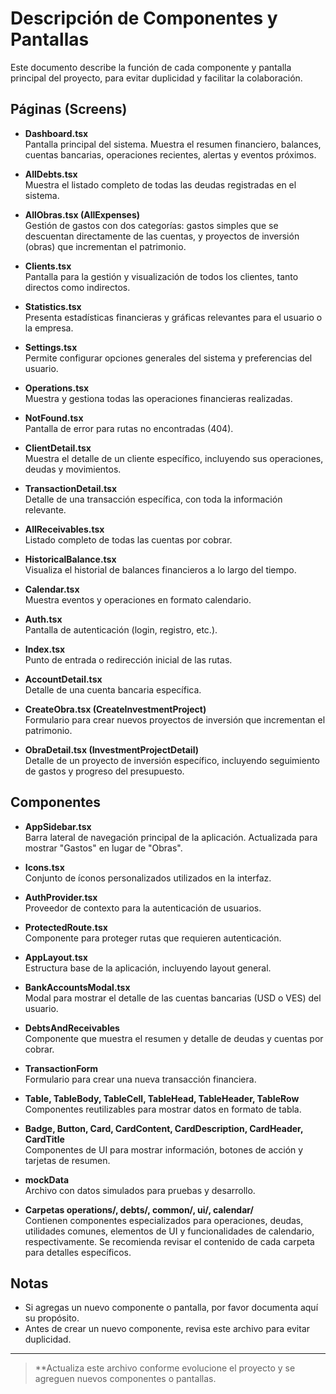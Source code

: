 # Descripción de Componentes y Pantallas

Este documento describe la función de cada componente y pantalla principal del proyecto, para evitar duplicidad y facilitar la colaboración.

## Páginas (Screens)

- **Dashboard.tsx**  
  Pantalla principal del sistema. Muestra el resumen financiero, balances, cuentas bancarias, operaciones recientes, alertas y eventos próximos.

- **AllDebts.tsx**  
  Muestra el listado completo de todas las deudas registradas en el sistema.

- **AllObras.tsx (AllExpenses)**  
  Gestión de gastos con dos categorías: gastos simples que se descuentan directamente de las cuentas, y proyectos de inversión (obras) que incrementan el patrimonio.

- **Clients.tsx**  
  Pantalla para la gestión y visualización de todos los clientes, tanto directos como indirectos.

- **Statistics.tsx**  
  Presenta estadísticas financieras y gráficas relevantes para el usuario o la empresa.

- **Settings.tsx**  
  Permite configurar opciones generales del sistema y preferencias del usuario.

- **Operations.tsx**  
  Muestra y gestiona todas las operaciones financieras realizadas.

- **NotFound.tsx**  
  Pantalla de error para rutas no encontradas (404).

- **ClientDetail.tsx**  
  Muestra el detalle de un cliente específico, incluyendo sus operaciones, deudas y movimientos.

- **TransactionDetail.tsx**  
  Detalle de una transacción específica, con toda la información relevante.

- **AllReceivables.tsx**  
  Listado completo de todas las cuentas por cobrar.

- **HistoricalBalance.tsx**  
  Visualiza el historial de balances financieros a lo largo del tiempo.

- **Calendar.tsx**  
  Muestra eventos y operaciones en formato calendario.

- **Auth.tsx**  
  Pantalla de autenticación (login, registro, etc.).

- **Index.tsx**  
  Punto de entrada o redirección inicial de las rutas.

- **AccountDetail.tsx**  
  Detalle de una cuenta bancaria específica.

- **CreateObra.tsx (CreateInvestmentProject)**  
  Formulario para crear nuevos proyectos de inversión que incrementan el patrimonio.

- **ObraDetail.tsx (InvestmentProjectDetail)**  
  Detalle de un proyecto de inversión específico, incluyendo seguimiento de gastos y progreso del presupuesto.

## Componentes

- **AppSidebar.tsx**  
  Barra lateral de navegación principal de la aplicación. Actualizada para mostrar "Gastos" en lugar de "Obras".

- **Icons.tsx**  
  Conjunto de íconos personalizados utilizados en la interfaz.

- **AuthProvider.tsx**  
  Proveedor de contexto para la autenticación de usuarios.

- **ProtectedRoute.tsx**  
  Componente para proteger rutas que requieren autenticación.

- **AppLayout.tsx**  
  Estructura base de la aplicación, incluyendo layout general.

- **BankAccountsModal.tsx**  
  Modal para mostrar el detalle de las cuentas bancarias (USD o VES) del usuario.

- **DebtsAndReceivables**  
  Componente que muestra el resumen y detalle de deudas y cuentas por cobrar.

- **TransactionForm**  
  Formulario para crear una nueva transacción financiera.

- **Table, TableBody, TableCell, TableHead, TableHeader, TableRow**  
  Componentes reutilizables para mostrar datos en formato de tabla.

- **Badge, Button, Card, CardContent, CardDescription, CardHeader, CardTitle**  
  Componentes de UI para mostrar información, botones de acción y tarjetas de resumen.

- **mockData**  
  Archivo con datos simulados para pruebas y desarrollo.

- **Carpetas operations/, debts/, common/, ui/, calendar/**  
  Contienen componentes especializados para operaciones, deudas, utilidades comunes, elementos de UI y funcionalidades de calendario, respectivamente. Se recomienda revisar el contenido de cada carpeta para detalles específicos.

## Notas

- Si agregas un nuevo componente o pantalla, por favor documenta aquí su propósito.
- Antes de crear un nuevo componente, revisa este archivo para evitar duplicidad.

---

> **Actualiza este archivo conforme evolucione el proyecto y se agreguen nuevos componentes o pantallas. 